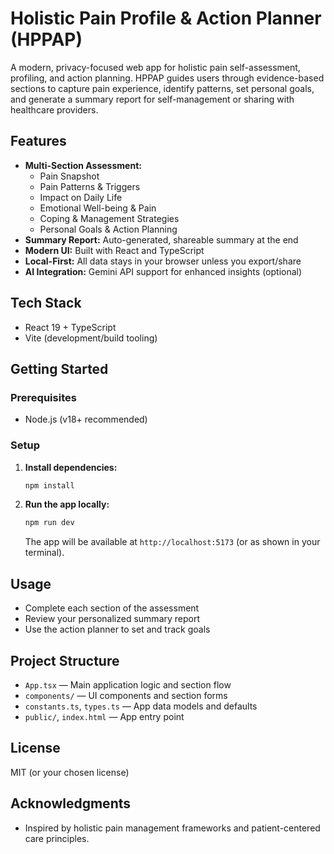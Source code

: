 # Holistic Pain Profile & Action Planner (HPPAP)

A modern, privacy-focused web app for holistic pain self-assessment, profiling, and action planning. HPPAP guides users through evidence-based sections to capture pain experience, identify patterns, set personal goals, and generate a summary report for self-management or sharing with healthcare providers.

## Features
- **Multi-Section Assessment:**
  - Pain Snapshot
  - Pain Patterns & Triggers
  - Impact on Daily Life
  - Emotional Well-being & Pain
  - Coping & Management Strategies
  - Personal Goals & Action Planning
- **Summary Report:** Auto-generated, shareable summary at the end
- **Modern UI:** Built with React and TypeScript
- **Local-First:** All data stays in your browser unless you export/share
- **AI Integration:** Gemini API support for enhanced insights (optional)

## Tech Stack
- React 19 + TypeScript
- Vite (development/build tooling)

## Getting Started

### Prerequisites
- Node.js (v18+ recommended)

### Setup
1. **Install dependencies:**
   ```bash
   npm install
   ```
2. **Run the app locally:**
   ```bash
   npm run dev
   ```
   The app will be available at `http://localhost:5173` (or as shown in your terminal).

## Usage
- Complete each section of the assessment
- Review your personalized summary report
- Use the action planner to set and track goals

## Project Structure
- `App.tsx` — Main application logic and section flow
- `components/` — UI components and section forms
- `constants.ts`, `types.ts` — App data models and defaults
- `public/`, `index.html` — App entry point

## License
MIT (or your chosen license)

## Acknowledgments
- Inspired by holistic pain management frameworks and patient-centered care principles.
